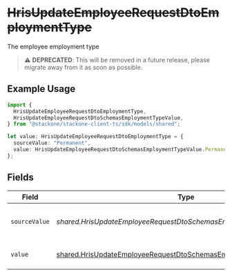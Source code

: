 # ~~HrisUpdateEmployeeRequestDtoEmploymentType~~

The employee employment type

> :warning: **DEPRECATED**: This will be removed in a future release, please migrate away from it as soon as possible.

## Example Usage

```typescript
import {
  HrisUpdateEmployeeRequestDtoEmploymentType,
  HrisUpdateEmployeeRequestDtoSchemasEmploymentTypeValue,
} from "@stackone/stackone-client-ts/sdk/models/shared";

let value: HrisUpdateEmployeeRequestDtoEmploymentType = {
  sourceValue: "Permanent",
  value: HrisUpdateEmployeeRequestDtoSchemasEmploymentTypeValue.Permanent,
};
```

## Fields

| Field                                                                                                                                                 | Type                                                                                                                                                  | Required                                                                                                                                              | Description                                                                                                                                           | Example                                                                                                                                               |
| ----------------------------------------------------------------------------------------------------------------------------------------------------- | ----------------------------------------------------------------------------------------------------------------------------------------------------- | ----------------------------------------------------------------------------------------------------------------------------------------------------- | ----------------------------------------------------------------------------------------------------------------------------------------------------- | ----------------------------------------------------------------------------------------------------------------------------------------------------- |
| `sourceValue`                                                                                                                                         | *shared.HrisUpdateEmployeeRequestDtoSchemasEmploymentTypeSourceValue*                                                                                 | :heavy_minus_sign:                                                                                                                                    | The source value of the employment type.                                                                                                              | Permanent                                                                                                                                             |
| `value`                                                                                                                                               | [shared.HrisUpdateEmployeeRequestDtoSchemasEmploymentTypeValue](../../../sdk/models/shared/hrisupdateemployeerequestdtoschemasemploymenttypevalue.md) | :heavy_minus_sign:                                                                                                                                    | The type of the employment.                                                                                                                           | permanent                                                                                                                                             |
